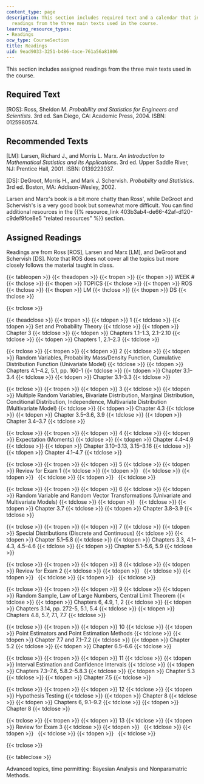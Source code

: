 ```yaml
---
content_type: page
description: This section includes required text and a calendar that incudes assigned
  readings from the three main texts used in the course.
learning_resource_types:
- Readings
ocw_type: CourseSection
title: Readings
uid: 9ead9033-3251-b486-4ace-761a56a81806
---
```


This section includes assigned readings from the three main texts used in the course.

Required Text
-------------

\[ROS\]: Ross, Sheldon M. _Probability and Statistics for Engineers and Scientists_. 3rd ed. San Diego, CA: Academic Press, 2004. ISBN: 0125980574.

Recommended Texts
-----------------

\[LM\]: Larsen, Richard J., and Morris L. Marx. _An Introduction to Mathematical Statistics and its Applications_. 3rd ed. Upper Saddle River, NJ: Prentice Hall, 2001. ISBN: 0139223037.

\[DS\]: DeGroot, Morris H., and Mark J. Schervish. _Probability and Statistics_. 3rd ed. Boston, MA: Addison-Wesley, 2002.

Larsen and Marx's book is a bit more chatty than Ross', while DeGroot and Schervish's is a very good book but somewhat more difficult. You can find additional resources in the {{% resource_link 403b3ab4-de66-42af-d120-c9def9fce8e5 "related resources" %}} section.

Assigned Readings
-----------------

Readings are from Ross \[ROS\], Larsen and Marx \[LM\], and DeGroot and Schervish \[DS\]. Note that ROS does not cover all the topics but more closely follows the material taught in class.

{{< tableopen >}}
{{< theadopen >}}
{{< tropen >}}
{{< thopen >}}
WEEK #
{{< thclose >}}
{{< thopen >}}
TOPICS
{{< thclose >}}
{{< thopen >}}
ROS
{{< thclose >}}
{{< thopen >}}
LM
{{< thclose >}}
{{< thopen >}}
DS
{{< thclose >}}

{{< trclose >}}

{{< theadclose >}}
{{< tropen >}}
{{< tdopen >}}
1
{{< tdclose >}}
{{< tdopen >}}
Set and Probability Theory
{{< tdclose >}}
{{< tdopen >}}
Chapter 3
{{< tdclose >}}
{{< tdopen >}}
Chapters 1.1–1.3, 2.1–2.10
{{< tdclose >}}
{{< tdopen >}}
Chapters 1, 2.1–2.3
{{< tdclose >}}

{{< trclose >}}
{{< tropen >}}
{{< tdopen >}}
2
{{< tdclose >}}
{{< tdopen >}}
Random Variables, Probability Mass/Density Function, Cumulative Distribution Function (Univariate Model)
{{< tdclose >}}
{{< tdopen >}}
Chapters 4.1–4.2, 5.1, pp. 160-1
{{< tdclose >}}
{{< tdopen >}}
Chapter 3.1–3.4
{{< tdclose >}}
{{< tdopen >}}
Chapter 3.1–3.3
{{< tdclose >}}

{{< trclose >}}
{{< tropen >}}
{{< tdopen >}}
3
{{< tdclose >}}
{{< tdopen >}}
Multiple Random Variables, Bivariate Distribution, Marginal Distribution, Conditional Distribution, Independence, Multivariate Distribution (Multivariate Model)
{{< tdclose >}}
{{< tdopen >}}
Chapter 4.3
{{< tdclose >}}
{{< tdopen >}}
Chapter 3.5–3.6, 3.9
{{< tdclose >}}
{{< tdopen >}}
Chapter 3.4–3.7
{{< tdclose >}}

{{< trclose >}}
{{< tropen >}}
{{< tdopen >}}
4
{{< tdclose >}}
{{< tdopen >}}
Expectation (Moments)
{{< tdclose >}}
{{< tdopen >}}
Chapter 4.4–4.9
{{< tdclose >}}
{{< tdopen >}}
Chapter 3.10–3.13, 3.15–3.16
{{< tdclose >}}
{{< tdopen >}}
Chapter 4.1–4.7
{{< tdclose >}}

{{< trclose >}}
{{< tropen >}}
{{< tdopen >}}
5
{{< tdclose >}}
{{< tdopen >}}
Review for Exam 1
{{< tdclose >}}
{{< tdopen >}}
 
{{< tdclose >}}
{{< tdopen >}}
 
{{< tdclose >}}
{{< tdopen >}}
 
{{< tdclose >}}

{{< trclose >}}
{{< tropen >}}
{{< tdopen >}}
6
{{< tdclose >}}
{{< tdopen >}}
Random Variable and Random Vector Transformations (Univariate and Multivariate Models)
{{< tdclose >}}
{{< tdopen >}}
 
{{< tdclose >}}
{{< tdopen >}}
Chapter 3.7
{{< tdclose >}}
{{< tdopen >}}
Chapter 3.8–3.9
{{< tdclose >}}

{{< trclose >}}
{{< tropen >}}
{{< tdopen >}}
7
{{< tdclose >}}
{{< tdopen >}}
Special Distributions (Discrete and Continuous)
{{< tdclose >}}
{{< tdopen >}}
Chapter 5.1–5.8
{{< tdclose >}}
{{< tdopen >}}
Chapters 3.3, 4.1–4.3, 4.5–4.6
{{< tdclose >}}
{{< tdopen >}}
Chapter 5.1–5.6, 5.9
{{< tdclose >}}

{{< trclose >}}
{{< tropen >}}
{{< tdopen >}}
8
{{< tdclose >}}
{{< tdopen >}}
Review for Exam 2
{{< tdclose >}}
{{< tdopen >}}
 
{{< tdclose >}}
{{< tdopen >}}
 
{{< tdclose >}}
{{< tdopen >}}
 
{{< tdclose >}}

{{< trclose >}}
{{< tropen >}}
{{< tdopen >}}
9
{{< tdclose >}}
{{< tdopen >}}
Random Sample, Law of Large Numbers, Central Limit Theorem
{{< tdclose >}}
{{< tdopen >}}
Chapters 6, 4.9, 1, 2
{{< tdclose >}}
{{< tdopen >}}
Chapters 3.14, pp. 272-5, 5.1, 5.4
{{< tdclose >}}
{{< tdopen >}}
Chapters 4.8, 5.7, 7.1, 7.7
{{< tdclose >}}

{{< trclose >}}
{{< tropen >}}
{{< tdopen >}}
10
{{< tdclose >}}
{{< tdopen >}}
Point Estimators and Point Estimation Methods
{{< tdclose >}}
{{< tdopen >}}
Chapter 7.7 and 7.1–7.2
{{< tdclose >}}
{{< tdopen >}}
Chapter 5.2
{{< tdclose >}}
{{< tdopen >}}
Chapter 6.5–6.6
{{< tdclose >}}

{{< trclose >}}
{{< tropen >}}
{{< tdopen >}}
11
{{< tdclose >}}
{{< tdopen >}}
Interval Estimation and Confidence Intervals
{{< tdclose >}}
{{< tdopen >}}
Chapters 7.3–7.6, 5.8.2–5.8.3
{{< tdclose >}}
{{< tdopen >}}
Chapter 5.3
{{< tdclose >}}
{{< tdopen >}}
Chapter 7.5
{{< tdclose >}}

{{< trclose >}}
{{< tropen >}}
{{< tdopen >}}
12
{{< tdclose >}}
{{< tdopen >}}
Hypothesis Testing
{{< tdclose >}}
{{< tdopen >}}
Chapter 8
{{< tdclose >}}
{{< tdopen >}}
Chapters 6, 9.1–9.2
{{< tdclose >}}
{{< tdopen >}}
Chapter 8
{{< tdclose >}}

{{< trclose >}}
{{< tropen >}}
{{< tdopen >}}
13
{{< tdclose >}}
{{< tdopen >}}
Review for Exam 3
{{< tdclose >}}
{{< tdopen >}}
 
{{< tdclose >}}
{{< tdopen >}}
 
{{< tdclose >}}
{{< tdopen >}}
 
{{< tdclose >}}

{{< trclose >}}

{{< tableclose >}}

Advanced topics, time permitting: Bayesian Analysis and Nonparamatric Methods.